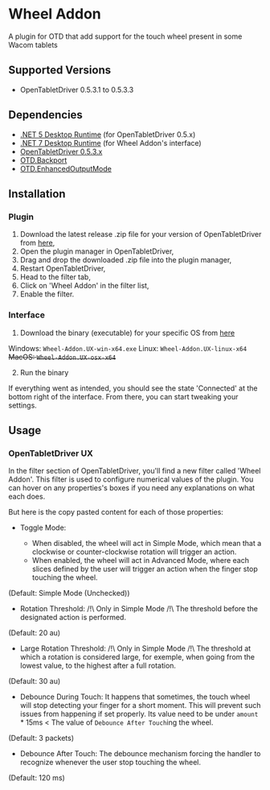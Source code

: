 # Wheel Addon

A plugin for OTD that add support for the touch wheel present in some Wacom tablets

## Supported Versions

- OpenTabletDriver 0.5.3.1 to 0.5.3.3

## Dependencies

- [.NET 5 Desktop Runtime](https://dotnet.microsoft.com/en-us/download/dotnet/5.0#:~:text=x86-,.NET%20Desktop%20Runtime%205.0.17,-The%20.NET%20Desktop) (for OpenTabletDriver 0.5.x)
- [.NET 7 Desktop Runtime](https://dotnet.microsoft.com/en-us/download/dotnet/7.0#:~:text=x86-,.NET%20Desktop%20Runtime) (for Wheel Addon's interface)
- [OpenTabletDriver 0.5.3.x](https://github.com/OpenTabletDriver/OpenTabletDriver/releases/tag/v0.5.3.3)
- [OTD.Backport](https://github.com/Mrcubix/OTD.Backport)
- [OTD.EnhancedOutputMode](https://github.com/Mrcubix/OTD.EnhancedOutputMode)

## Installation

### Plugin

1. Download the latest release .zip file for your version of OpenTabletDriver from [here](https://github.com/Mrcubix/WheelAddon/releases/latest),
2. Open the plugin manager in OpenTabletDriver,
3. Drag and drop the downloaded .zip file into the plugin manager,
4. Restart OpenTabletDriver,
5. Head to the filter tab,
6. Click on 'Wheel Addon' in the filter list,
7. Enable the filter.

### Interface

1. Download the binary (executable) for your specific OS from [here](https://github.com/Mrcubix/WheelAddon/releases/latest)

Windows: `Wheel-Addon.UX-win-x64.exe`
Linux: `Wheel-Addon.UX-linux-x64`
~~MacOS: `Wheel-Addon.UX-osx-x64`~~

2. Run the binary

If everything went as intended, you should see the state 'Connected' at the bottom right of the interface.
From there, you can start tweaking your settings.

## Usage

### OpenTabletDriver UX

In the filter section of OpenTabletDriver, you'll find a new filter called 'Wheel Addon'.
This filter is used to configure numerical values of the plugin.
You can hover on any properties's boxes if you need any explanations on what each does.

But here is the copy pasted content for each of those properties:

- Toggle Mode: 

    - When disabled, the wheel will act in Simple Mode, which mean that a clockwise or counter-clockwise rotation will trigger an action.
    - When enabled, the wheel will act in Advanced Mode, where each slices defined by the user will trigger an action when the finger stop touching the wheel. 

(Default: Simple Mode (Unchecked))

- Rotation Threshold: /!\ Only in Simple Mode /!\ The threshold before the designated action is performed. 

(Default: 20 au)

- Large Rotation Threshold: /!\ Only in Simple Mode /!\ The threshold at which a rotation is considered large, for exemple, when going from the lowest value, to the highest after a full rotation. 

(Default: 30 au)

- Debounce During Touch: It happens that sometimes, the touch wheel will stop detecting your finger for a short moment.
This will prevent such issues from happening if set properly.
Its value need to be under `amount` * 15ms < The value of `Debounce After Touch`ing the wheel. 

(Default: 3 packets)

- Debounce After Touch: The debounce mechanism forcing the handler to recognize whenever the user stop touching the wheel. 

(Default: 120 ms)